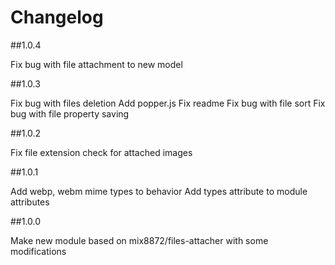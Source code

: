 # Changelog

##1.0.4

Fix bug with file attachment to new model

##1.0.3

Fix bug with files deletion
Add popper.js
Fix readme
Fix bug with file sort
Fix bug with file property saving

##1.0.2

Fix file extension check for attached images

##1.0.1

Add webp, webm mime types to behavior
Add types attribute to module attributes

##1.0.0

Make new module based on mix8872/files-attacher with some modifications
